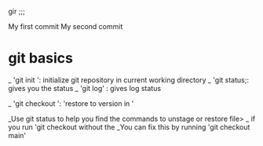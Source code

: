 gir ;;;


My first commit
My second commit 


# git basics

_ 'git init ': initialize git repository in current working directory
_ 'git status;: gives you the status
_ 'git log' : gives log status 

_ 'git checkout <HASH> <FILE>': 'restore <FILE> to version in <HASH>'

_Use git status to help you find the commands to unstage or restore file>
_ if you run 'git checkout <HASH> without the <FILE>
_You can fix this by running 'git checkout main'
